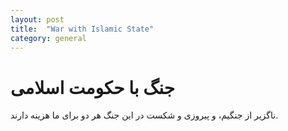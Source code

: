 ```yaml
---
layout: post
title:  "War with Islamic State"
category: general
---
```

# جنگ با حکومت اسلامی 

ناگزیر از جنگیم، و پیروزی و شکست در این جنگ هر دو برای ما هزینه دارند.